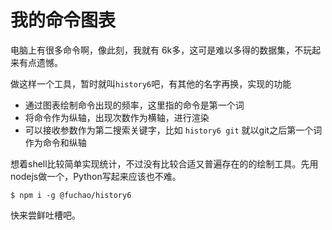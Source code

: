 # 我的命令图表

电脑上有很多命令啊，像此刻，我就有 6k多，这可是难以多得的数据集，不玩起来有点遗憾。

做这样一个工具，暂时就叫`history6`吧，有其他的名字再换，实现的功能

* 通过图表绘制命令出现的频率，这里指的命令是第一个词
* 将命令作为纵轴，出现次数作为横轴，进行渲染
* 可以接收参数作为第二搜索关键字，比如 `history6 git` 就以git之后第一个词作为命令和纵轴

想着shell比较简单实现统计，不过没有比较合适又普遍存在的的绘制工具。先用nodejs做一个，Python写起来应该也不难。

```shell
$ npm i -g @fuchao/history6
```

快来尝鲜吐槽吧。